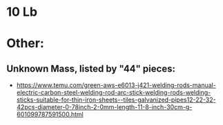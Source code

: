 # 10 Lb


# Other:
## Unknown Mass, listed by "44" pieces:
- https://www.temu.com/green-aws-e6013-j421-welding-rods-manual-electric-carbon-steel-welding-rod-arc-stick-welding-rods-welding-sticks-suitable-for-thin-iron-sheets--tiles-galvanized-pipes12-22-32-42pcs-diameter-0-78inch-2-0mm-length-11-8-inch-30cm-g-601099787591500.html
